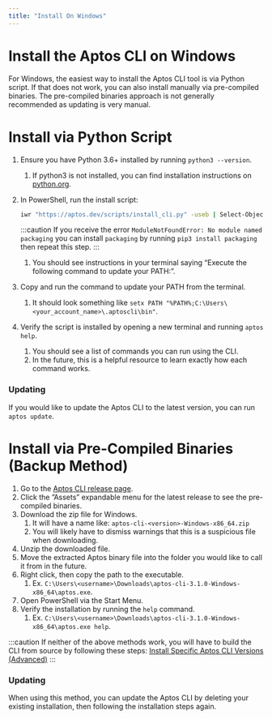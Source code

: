 ```yaml
---
title: "Install On Windows"
---
```


# Install the Aptos CLI on Windows

For Windows, the easiest way to install the Aptos CLI tool is via Python script. If that does not work, you can also install manually via pre-compiled binaries. The pre-compiled binaries approach is not generally recommended as updating is very manual.

# Install via Python Script

1. Ensure you have Python 3.6+ installed by running `python3 --version`.
   1. If python3 is not installed, you can find installation instructions on [python.org](http://python.org).
2. In PowerShell, run the install script:

   ```bash
   iwr "https://aptos.dev/scripts/install_cli.py" -useb | Select-Object -ExpandProperty Content | python3
   ```

   :::caution
   If you receive the error `ModuleNotFoundError: No module named packaging` you can install `packaging` by running `pip3 install packaging` then repeat this step.
   :::

   1. You should see instructions in your terminal saying “Execute the following command to update your PATH:”.

3. Copy and run the command to update your PATH from the terminal.
   1. It should look something like `setx PATH "%PATH%;C:\Users\<your_account_name>\.aptoscli\bin"`.
4. Verify the script is installed by opening a new terminal and running `aptos help`.
   1. You should see a list of commands you can run using the CLI.
   2. In the future, this is a helpful resource to learn exactly how each command works.

### Updating

If you would like to update the Aptos CLI to the latest version, you can run `aptos update`.

# Install via Pre-Compiled Binaries (Backup Method)

1. Go to the [Aptos CLI release page](https://github.com/aptos-labs/aptos-core/releases?q=cli&expanded=true).
2. Click the ”Assets” expandable menu for the latest release to see the pre-compiled binaries.
3. Download the zip file for Windows.
   1. It will have a name like: `aptos-cli-<version>-Windows-x86_64.zip`
   2. You will likely have to dismiss warnings that this is a suspicious file when downloading.
4. Unzip the downloaded file.
5. Move the extracted Aptos binary file into the folder you would like to call it from in the future.
6. Right click, then copy the path to the executable.
   1. Ex. `C:\Users\<username>\Downloads\aptos-cli-3.1.0-Windows-x86_64\aptos.exe`.
7. Open PowerShell via the Start Menu.
8. Verify the installation by running the `help` command.
   1. Ex. `C:\Users\<username>\Downloads\aptos-cli-3.1.0-Windows-x86_64\aptos.exe help`.

:::caution
If neither of the above methods work, you will have to build the CLI from source by following these steps: [Install Specific Aptos CLI Versions (Advanced)](install-cli-specific-version.md)
:::

### Updating

When using this method, you can update the Aptos CLI by deleting your existing installation, then following the installation steps again.
